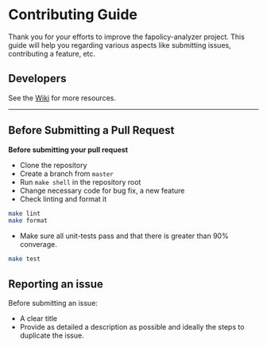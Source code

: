 # Contributing Guide

Thank you for your efforts to improve the fapolicy-analyzer project. This guide
will help you regarding various aspects like submitting issues, contributing a
feature, etc.

## Developers

See the [Wiki](https://github.com/ctc-oss/fapolicy-analyzer/wiki) for more resources.

---

## Before Submitting a Pull Request

**Before submitting your pull request**

-   Clone the repository
-   Create a branch from `master`
-   Run `make shell` in the repository root
-   Change necessary code for bug fix, a new feature
-   Check linting and format it

```bash
make lint
make format
```

-   Make sure all  unit-tests pass and that there is greater than 90% converage.

```bash
make test
```

## Reporting an issue

Before submitting an issue:

-   A clear title
-   Provide as detailed a description as possible and ideally the steps to
    duplicate the issue.
